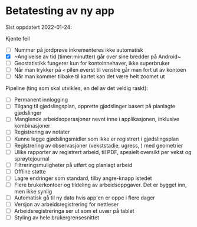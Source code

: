 # Betatesting av ny app

Sist oppdatert 2022-01-24:

Kjente feil
- [ ] Nummer på jordprøve inkrementeres ikke automatisk
- [X] ~Angivelse av tid (timer:minutter) går over sine bredder på Android~
- [ ] Geostatistikk fungerer kun for kontoinnehaver, ikke superbruker
- [ ] Når man trykker på `<` pilen øverst til venstre går man fort ut av kontoen
- [ ] Når man kommer tilbake til kartet kan det være helt zoomet ut

Pipeline (ting som skal utvikles, en del av det veldig raskt):
- [ ] Permanent innlogging
- [ ] Tilgang til gjødslingsplan, opprette gjødslinger basert på planlagte gjødslinger
- [ ] Manglende arbeidsoperasjoner nevnt inne i applikasjonen, inklusive kombinasjoner
- [ ] Registrering av notater
- [ ] Kunne legge gjødslingsmidler som ikke er registrert i gjødslingsplan
- [ ] Registrering av observasjoner (vekststadie, ugress, ) med geometrier
- [ ] Ulike rapporter av registrert arbeid, til PDF, spesielt oversikt per vekst og sprøytejournal
- [ ] Filtreringsmuligheter på utført og planlagt arbeid
- [ ] Offline støtte
- [ ] Lagre endringer som standard, tilby angre-knapp istedet
- [ ] Flere brukerkontoer og tildeling av arbeidsoppgaver. Det er bygget inn, men ikke synlig
- [ ] Automatisk gå til ny dato hvis app'en er oppe i flere dager
- [ ] Versjon av arbeidsregistrering for nettleser
- [ ] Arbeidsregistreringa ser ut som et uvær på tablet
- [ ] Styling av hele brukergrensesnittet
